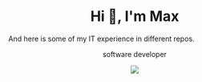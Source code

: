 <h1 align="center">Hi 👋, I'm Max</h1>

And here is some of my IT experience in different repos.

<p align="center">software developer</p>

<!---
- **I’m interested in**: programming, gaming, IT

- **I wish (need) to learn and practice**:
  - algorithms, data structures, OOP patterns;
  - web-apps, web protocols, RESTful api, SOAP;
  - JavaScript, TypeScript;
  - Node.js, React/Angular;
  - C++/Java/Rust.

- **What I want to undestand and learn**:
  - Git
  - Development for Android/iOS
  - Working with graphics using C++ (SDL2, OpenGL, SFML, ...)

- **How to reach me**:
  - E-mail: creativesun@yandex.ru

- **You can also find my profile at**:
  - [FreeCodeCamp][FCC]
  - [LeetCode][leetcode]
  - [CodeWars][codewars]
--->

<p align="center">
  <img src="https://github-readme-stats.vercel.app/api/top-langs/?username=gitoqe&layout=compact&hide=html">
</p>

[FCC]:https://www.freecodecamp.org/cmpoqe
[leetcode]:https://leetcode.com/leetoqe/
[codewars]:https://www.codewars.com/users/gitoqe
